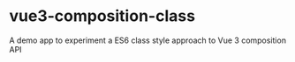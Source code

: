 # vue3-composition-class
A demo app to experiment a ES6 class style approach to Vue 3 composition API
